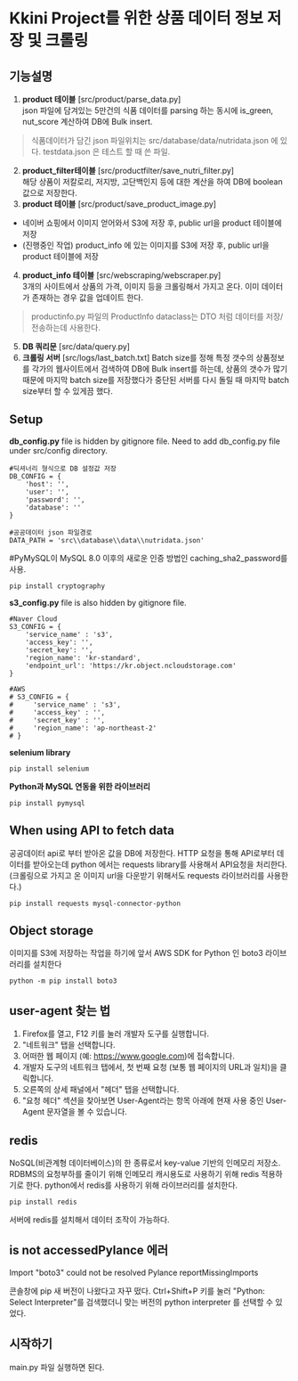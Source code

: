 # Kkini Project를 위한 상품 데이터 정보 저장 및 크롤링 

## 기능설명

1. **product 테이블** [src/product/parse_data.py]     
json 파일에 담겨있는 5만건의 식품 데이터를 parsing 하는 동시에 is_green, nut_score 계산하여 DB에 Bulk insert.   
> 식품데이터가 담긴 json 파일위치는 src/database/data/nutridata.json 에 있다. testdata.json 은 테스트 할 때 쓴 파일.
2. **product_filter테이블** [src/productfilter/save_nutri_filter.py]     
해당 상품이 저칼로리, 저지방, 고단백인지 등에 대한 계산을 하여 DB에 boolean 값으로 저장한다.
3. **product 테이블** [src/product/save_product_image.py]     
- 네이버 쇼핑에서 이미지 얻어와서 S3에 저장 후, public url을 product 테이블에 저장
- (진행중인 작업) product_info 에 있는 이미지를 S3에 저장 후, public url을 product 테이블에 저장
4. **product_info 테이블** [src/webscraping/webscraper.py]     
3개의 사이트에서 상품의 가격, 이미지 등을 크롤링해서 가지고 온다. 이미 데이터가 존재하는 경우 값을 업데이트 한다. 
> productinfo.py 파일의 ProductInfo dataclass는 DTO 처럼 데이터를 저장/전송하는데 사용한다. 
5. **DB 쿼리문** [src/data/query.py]    
6. **크롤링 서버** [src/logs/last_batch.txt]
Batch size를 정해 특정 갯수의 상품정보를 각가의 웹사이트에서 검색하여 DB에 Bulk insert를 하는데, 상품의 갯수가 많기 때문에 마지막 batch size를 저장했다가 중단된 서버를 다시 돌릴 때 마지막 batch size부터 할 수 있게끔 했다. 


## Setup

**db_config.py** file is hidden by gitignore file. Need  to add db_config.py file under src/config directory.
```
#딕셔너리 형식으로 DB 설정값 저장 
DB_CONFIG = {
    'host': '',
    'user': '',
    'password': '',
    'database': ''
}

#공공데이터 json 파일경로
DATA_PATH = 'src\\database\\data\\nutridata.json'
```

#PyMySQL이 MySQL 8.0 이후의 새로운 인증 방법인 caching_sha2_password를 사용.
```
pip install cryptography
```

**s3_config.py** file is also hidden by gitignore file. 

```
#Naver Cloud
S3_CONFIG = {
    'service_name' : 's3',
    'access_key': '',
    'secret_key': '',
    'region_name': 'kr-standard',
    'endpoint_url': 'https://kr.object.ncloudstorage.com'
}
```

```
#AWS
# S3_CONFIG = {
#     'service_name' : 's3',
#     'access_key' : '',
#     'secret_key' : '',
#     'region_name': 'ap-northeast-2'
# }
```

**selenium library**
```
pip install selenium
```

**Python과 MySQL 연동을 위한 라이브러리**
```
pip install pymysql
```

## When using API to fetch data
공공데이터 api로 부터 받아온 값을 DB에 저장한다. 
HTTP 요청을 통해 API로부터 데이터를 받아오는데 python 에서는 requests library를 사용해서 API요청을 처리한다.(크롤링으로 가지고 온 이미지 url을 다운받기 위해서도 requests 라이브러리를 사용한다.)
```
pip install requests mysql-connector-python
```

## Object storage 
이미지를 S3에 저장하는 작업을 하기에 앞서 AWS SDK for Python 인 boto3 라이브러리를 설치한다
```
python -m pip install boto3
```


## user-agent 찾는 법
1. Firefox를 열고, F12 키를 눌러 개발자 도구를 실행합니다.<br>
2. "네트워크" 탭을 선택합니다.<br>
3. 어떠한 웹 페이지 (예: https://www.google.com)에 접속합니다.<br>
4. 개발자 도구의 네트워크 탭에서, 첫 번째 요청 (보통 웹 페이지의 URL과 일치)을 클릭합니다.<br>
5. 오른쪽의 상세 패널에서 "헤더" 탭을 선택합니다.<br>
6. "요청 헤더" 섹션을 찾아보면 User-Agent라는 항목 아래에 현재 사용 중인 User-Agent 문자열을 볼 수 있습니다.


## redis
NoSQL(비관계형 데이터베이스)의 한 종류로서 key-value 기반의 인메모리 저장소. RDBMS의 요청부하를 줄이기 위해 인메모리 캐시용도로 사용하기 위해 redis 적용하기로 한다. 
python에서 redis를 사용하기 위해 라이브러리를 설치한다.
```
pip install redis 
```
서버에 redis를 설치해서 데이터 조작이 가능하다.  


## is not accessedPylance 에러
Import "boto3" could not be resolved Pylance reportMissingImports

콘솔창에 pip 새 버전이 나왔다고 자꾸 떴다. Ctrl+Shift+P 키를 눌러 "Python: Select Interpreter"를 검색했더니 맞는 버전의 python interpreter 를 선택할 수 있었다. 


## 시작하기
main.py 파일 실행하면 된다. 